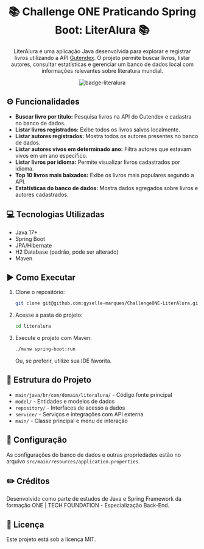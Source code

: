 # <h1 align="center"> :books: Challenge ONE Praticando Spring Boot: LiterAlura :books: </h1>

<div align="center">

LiterAlura é uma aplicação Java desenvolvida para explorar e registrar livros utilizando a API [Gutendex](https://gutendex.com/). O projeto permite buscar livros, listar autores, consultar estatísticas e gerenciar um banco de dados local com informações relevantes sobre literatura mundial.

![badge-literalura](https://github.com/user-attachments/assets/821acc6f-c3a9-4999-90a9-51a7e0ab098e)

</div>

## :gear: Funcionalidades
- **Buscar livro por título:** Pesquisa livros na API do Gutendex e cadastra no banco de dados.
- **Listar livros registrados:** Exibe todos os livros salvos localmente.
- **Listar autores registrados:** Mostra todos os autores presentes no banco de dados.
- **Listar autores vivos em determinado ano:** Filtra autores que estavam vivos em um ano específico.
- **Listar livros por idioma:** Permite visualizar livros cadastrados por idioma.
- **Top 10 livros mais baixados:** Exibe os livros mais populares segundo a API.
- **Estatísticas do banco de dados:** Mostra dados agregados sobre livros e autores cadastrados.

## :computer: Tecnologias Utilizadas
- Java 17+
- Spring Boot
- JPA/Hibernate
- H2 Database (padrão, pode ser alterado)
- Maven

## :arrow_forward: Como Executar
1. Clone o repositório:
   ```bash
   git clone git@github.com:gyselle-marques/ChallengeONE-LiterAlura.git
   ```
2. Acesse a pasta do projeto:
   ```bash
   cd literalura
   ```
3. Execute o projeto com Maven:
   ```bash
   ./mvnw spring-boot:run
   ```
   Ou, se preferir, utilize sua IDE favorita.

## :pushpin: Estrutura do Projeto
- `main/java/br/com/domain/literalura/` - Código fonte principal
- `model/` - Entidades e modelos de dados
- `repository/` - Interfaces de acesso a dados
- `service/` - Serviços e integrações com API externa
- `main/` - Classe principal e menu de interação

## :wrench: Configuração
As configurações do banco de dados e outras propriedades estão no arquivo `src/main/resources/application.properties`.

## :pencil2: Créditos
Desenvolvido como parte de estudos de Java e Spring Framework da formação ONE | TECH FOUNDATION - Especialização Back-End.

## :page_facing_up: Licença
Este projeto está sob a licença MIT.
